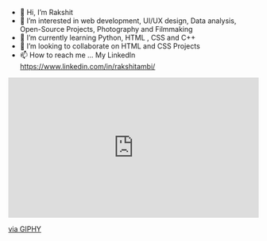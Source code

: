 - 👋 Hi, I’m Rakshit
- 👀 I’m interested in web development, UI/UX design, Data analysis, Open-Source Projects, Photography and Filmmaking
- 🌱 I’m currently learning Python, HTML , CSS and C++
- 💞️ I’m looking to collaborate on HTML and CSS Projects
- 📫 How to reach me ... My LinkedIn https://www.linkedin.com/in/rakshitambi/
<div style="width:100%;height:0;padding-bottom:56%;position:relative;"><iframe src="https://giphy.com/embed/lgRNj0m1oORfW" width="100%" height="100%" style="position:absolute" frameBorder="0" class="giphy-embed" allowFullScreen></iframe></div><p><a href="https://giphy.com/gifs/lgRNj0m1oORfW">via GIPHY</a></p>
<!---
rakshitambi7a/rakshitambi7a is a ✨ special ✨ repository because its `README.md` (this file) appears on your GitHub profile.
You can click the Preview link to take a look at your changes.
--->
